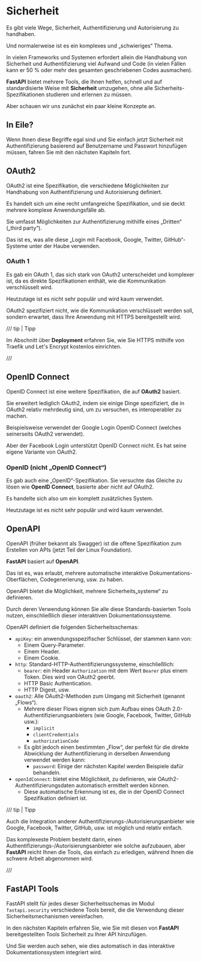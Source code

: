 # Sicherheit

Es gibt viele Wege, Sicherheit, Authentifizierung und Autorisierung zu handhaben.

Und normalerweise ist es ein komplexes und „schwieriges“ Thema.

In vielen Frameworks und Systemen erfordert allein die Handhabung von Sicherheit und Authentifizierung viel Aufwand und Code (in vielen Fällen kann er 50 % oder mehr des gesamten geschriebenen Codes ausmachen).

**FastAPI** bietet mehrere Tools, die Ihnen helfen, schnell und auf standardisierte Weise mit **Sicherheit** umzugehen, ohne alle Sicherheits-Spezifikationen studieren und erlernen zu müssen.

Aber schauen wir uns zunächst ein paar kleine Konzepte an.

## In Eile?

Wenn Ihnen diese Begriffe egal sind und Sie einfach *jetzt* Sicherheit mit Authentifizierung basierend auf Benutzername und Passwort hinzufügen müssen, fahren Sie mit den nächsten Kapiteln fort.

## OAuth2

OAuth2 ist eine Spezifikation, die verschiedene Möglichkeiten zur Handhabung von Authentifizierung und Autorisierung definiert.

Es handelt sich um eine recht umfangreiche Spezifikation, und sie deckt mehrere komplexe Anwendungsfälle ab.

Sie umfasst Möglichkeiten zur Authentifizierung mithilfe eines „Dritten“ („third party“).

Das ist es, was alle diese „Login mit Facebook, Google, Twitter, GitHub“-Systeme unter der Haube verwenden.

### OAuth 1

Es gab ein OAuth 1, das sich stark von OAuth2 unterscheidet und komplexer ist, da es direkte Spezifikationen enthält, wie die Kommunikation verschlüsselt wird.

Heutzutage ist es nicht sehr populär und wird kaum verwendet.

OAuth2 spezifiziert nicht, wie die Kommunikation verschlüsselt werden soll, sondern erwartet, dass Ihre Anwendung mit HTTPS bereitgestellt wird.

/// tip | Tipp

Im Abschnitt über **Deployment** erfahren Sie, wie Sie HTTPS mithilfe von Traefik und Let's Encrypt kostenlos einrichten.

///

## OpenID Connect

OpenID Connect ist eine weitere Spezifikation, die auf **OAuth2** basiert.

Sie erweitert lediglich OAuth2, indem sie einige Dinge spezifiziert, die in OAuth2 relativ mehrdeutig sind, um zu versuchen, es interoperabler zu machen.

Beispielsweise verwendet der Google Login OpenID Connect (welches seinerseits OAuth2 verwendet).

Aber der Facebook Login unterstützt OpenID Connect nicht. Es hat seine eigene Variante von OAuth2.

### OpenID (nicht „OpenID Connect“)

Es gab auch eine „OpenID“-Spezifikation. Sie versuchte das Gleiche zu lösen wie **OpenID Connect**, basierte aber nicht auf OAuth2.

Es handelte sich also um ein komplett zusätzliches System.

Heutzutage ist es nicht sehr populär und wird kaum verwendet.

## OpenAPI

OpenAPI (früher bekannt als Swagger) ist die offene Spezifikation zum Erstellen von APIs (jetzt Teil der Linux Foundation).

**FastAPI** basiert auf **OpenAPI**.

Das ist es, was erlaubt, mehrere automatische interaktive Dokumentations-Oberflächen, Codegenerierung, usw. zu haben.

OpenAPI bietet die Möglichkeit, mehrere Sicherheits„systeme“ zu definieren.

Durch deren Verwendung können Sie alle diese Standards-basierten Tools nutzen, einschließlich dieser interaktiven Dokumentationssysteme.

OpenAPI definiert die folgenden Sicherheitsschemas:

* `apiKey`: ein anwendungsspezifischer Schlüssel, der stammen kann von:
    * Einem Query-Parameter.
    * Einem Header.
    * Einem Cookie.
* `http`: Standard-HTTP-Authentifizierungssysteme, einschließlich:
    * `bearer`: ein Header `Authorization` mit dem Wert `Bearer` plus einem Token. Dies wird von OAuth2 geerbt.
    * HTTP Basic Authentication.
    * HTTP Digest, usw.
* `oauth2`: Alle OAuth2-Methoden zum Umgang mit Sicherheit (genannt „Flows“).
    * Mehrere dieser Flows eignen sich zum Aufbau eines OAuth 2.0-Authentifizierungsanbieters (wie Google, Facebook, Twitter, GitHub usw.):
        * `implicit`
        * `clientCredentials`
        * `authorizationCode`
    * Es gibt jedoch einen bestimmten „Flow“, der perfekt für die direkte Abwicklung der Authentifizierung in derselben Anwendung verwendet werden kann:
        * `password`: Einige der nächsten Kapitel werden Beispiele dafür behandeln.
* `openIdConnect`: bietet eine Möglichkeit, zu definieren, wie OAuth2-Authentifizierungsdaten automatisch ermittelt werden können.
    * Diese automatische Erkennung ist es, die in der OpenID Connect Spezifikation definiert ist.


/// tip | Tipp

Auch die Integration anderer Authentifizierungs-/Autorisierungsanbieter wie Google, Facebook, Twitter, GitHub, usw. ist möglich und relativ einfach.

Das komplexeste Problem besteht darin, einen Authentifizierungs-/Autorisierungsanbieter wie solche aufzubauen, aber **FastAPI** reicht Ihnen die Tools, das einfach zu erledigen, während Ihnen die schwere Arbeit abgenommen wird.

///

## **FastAPI** Tools

FastAPI stellt für jedes dieser Sicherheitsschemas im Modul `fastapi.security` verschiedene Tools bereit, die die Verwendung dieser Sicherheitsmechanismen vereinfachen.

In den nächsten Kapiteln erfahren Sie, wie Sie mit diesen von **FastAPI** bereitgestellten Tools Sicherheit zu Ihrer API hinzufügen.

Und Sie werden auch sehen, wie dies automatisch in das interaktive Dokumentationssystem integriert wird.
